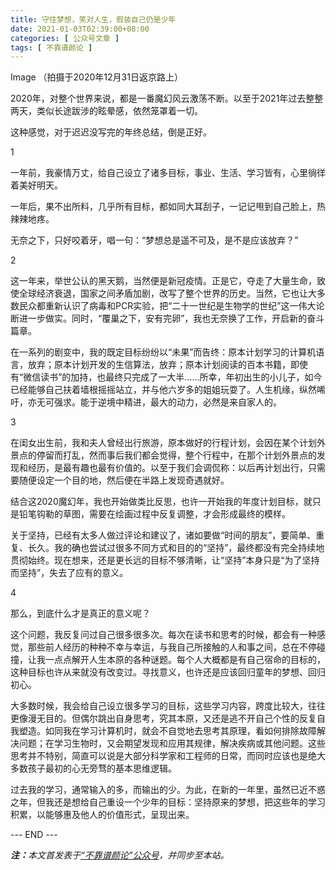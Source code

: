 ```yaml
---
title: 守住梦想，笑对人生，假装自己仍是少年
date: 2021-01-03T02:39:00+08:00
categories: [ 公众号文章 ]
tags: [ 不靠谱颜论 ]
---
```


Image
（拍摄于2020年12月31日返京路上）



2020年，对整个世界来说，都是一番魔幻风云激荡不断。以至于2021年过去整整两天，类似长途跋涉的眩晕感，依然笼罩着一切。



这种感觉，对于迟迟没写完的年终总结，倒是正好。

1

一年前，我豪情万丈，给自己设立了诸多目标，事业、生活、学习皆有，心里徜徉着美好明天。



一年后，果不出所料，几乎所有目标，都如同大耳刮子，一记记甩到自己脸上，热辣辣地疼。



无奈之下，只好咬着牙，唱一句：“梦想总是遥不可及，是不是应该放弃？”

2

这一年来，举世公认的黑天鹅，当然便是新冠疫情。正是它，夺走了大量生命，致使全球经济衰退，国家之间矛盾加剧，改写了整个世界的历史。当然，它也让大多数民众都重新认识了病毒和PCR实验，把“二十一世纪是生物学的世纪”这一伟大论断进一步做实。同时，“覆巢之下，安有完卵”，我也无奈换了工作，开启新的奋斗篇章。



在一系列的剧变中，我的既定目标纷纷以“未果”而告终：原本计划学习的计算机语言，放弃；原本计划开发的生信算法，放弃；原本计划阅读的百本书籍，即使有“微信读书”的加持，也最终只完成了一大半……所幸，年初出生的小儿子，如今已经能够自己扶着墙根摇摇站立，并与他六岁多的姐姐玩耍了。人生机缘，纵然唏吁，亦无可强求。能于逆境中精进，最大的动力，必然是来自家人的。

3

在闺女出生前，我和夫人曾经出行旅游，原本做好的行程计划，会因在某个计划外景点的停留而打乱，然而事后我们都会觉得，整个行程中，在那个计划外景点的发现和经历，是最有趣也最有价值的。以至于我们会调侃称：以后再计划出行，只需要随便设定一个目的地，然后便在半路上发现奇遇就好。



结合这2020魔幻年，我也开始做类比反思，也许一开始我的年度计划目标，就只是铅笔钩勒的草图，需要在绘画过程中反复调整，才会形成最终的模样。



关于坚持，已经有太多人做过评论和建议了，诸如要做“时间的朋友”，要简单、重复、长久。我的确也尝试过很多不同方式和目的的“坚持”，最终都没有完全持续地贯彻始终。现在想来，还是更长远的目标不够清晰，让“坚持”本身只是“为了坚持而坚持”，失去了应有的意义。

4


那么，到底什么才是真正的意义呢？



这个问题，我反复问过自己很多很多次。每次在读书和思考的时候，都会有一种感觉，那些前人经历的种种不幸与幸运，与我自己所接触的人和事之间，总在不停碰撞，让我一点点解开人生本原的各种谜题。每个人大概都是有自己宿命的目标的，这种目标也许从来就没有改变过。寻找意义，也许还是应该回归童年的梦想、回归初心。



大多数时候，我会给自己设立很多学习的目标，这些学习内容，跨度比较大，往往更像漫无目的。但偶尔跳出自身思考，究其本原，又还是逃不开自己个性的反复自我塑造。如同我在学习计算机时，就会不自觉地去思考其原理，看如何排除故障解决问题；在学习生物时，又会期望发现和应用其规律，解决疾病或其他问题。这些思考并不特别，简直可以说是大部分科学家和工程师的日常，而同时应该也是绝大多数孩子最初的心无旁骛的基本思维逻辑。



过去我的学习，通常输入的多，而输出的少。为此，在新的一年里，虽然已近不惑之年，但我还是想给自己重设一个少年的目标：坚持原来的梦想，把这些年的学习积累，以能够惠及他人的价值形式，呈现出来。

<div class="p-5 text-center">--- END ---</div>

<i><b>注：</b>本文首发表于[“不靠谱颜论”公众号](https://mp.weixin.qq.com/s/vpLGhnQDvdK3k7HCeUt1zw)，并同步至本站。</i>
